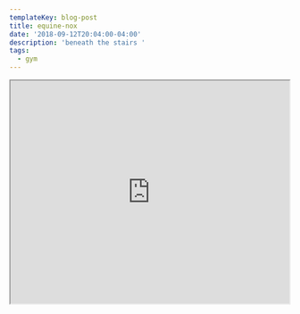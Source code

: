 ```yaml
---
templateKey: blog-post
title: equine-nox
date: '2018-09-12T20:04:00-04:00'
description: 'beneath the stairs '
tags:
  - gym
---
```


<iframe width='500' height='400' src="https://res.cloudinary.com/cloudimgts/video/upload/v1536796985/Equinix_Movie.mov">

bubble butt
